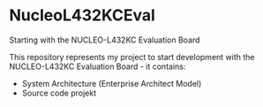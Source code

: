 # NucleoL432KCEval
Starting with the NUCLEO-L432KC Evaluation Board

This repository represents my project to start development with the NUCLEO-L432KC Evaluation Board - it contains:
- System Architecture (Enterprise Architect Model)
- Source code projekt
